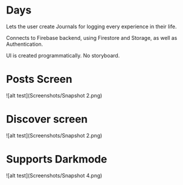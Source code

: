 # Days

Lets the user create Journals for logging every experience in their life.

Connects to Firebase backend, using Firestore and Storage, as well as Authentication.

UI is created programmatically.
No storyboard.

# Posts Screen

![alt test](Screenshots/Snapshot 2.png)

# Discover screen

![alt test](Screenshots/Snapshot 2.png) 

# Supports Darkmode

![alt test](Screenshots/Snapshot 4.png) 
